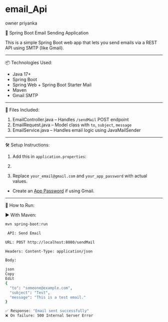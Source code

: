 # email_Api
owner priyanka

📧 Spring Boot Email Sending Application

This is a simple Spring Boot web app that lets you send emails via a REST API using SMTP (like Gmail).

---

📦 Technologies Used:
- Java 17+
- Spring Boot
- Spring Web + Spring Boot Starter Mail
- Maven
- Gmail SMTP

---

📁 Files Included:
1. EmailController.java – Handles `/sendMail` POST endpoint
2. EmailRequest.java – Model class with `to`, `subject`, `message`
3. EmailService.java – Handles email logic using JavaMailSender

---

🛠 Setup Instructions:

1. Add this in `application.properties`:

2. 
2. Replace `your_email@gmail.com` and `your_app_password` with actual values.
- Create an [App Password](https://support.google.com/accounts/answer/185833) if using Gmail.

---

🚀 How to Run:

▶ With Maven:
```bash
mvn spring-boot:run

 API: Send Email

URL: POST http://localhost:8080/sendMail

Headers: Content-Type: application/json

Body:

json
Copy
Edit
{
  "to": "someone@example.com",
  "subject": "Test",
  "message": "This is a test email."
}

✅ Response: "Email sent successfully"
❌ On failure: 500 Internal Server Error




